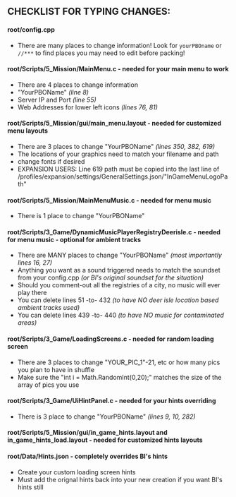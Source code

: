 ## CHECKLIST FOR TYPING CHANGES:
#### root/config.cpp
* There are many places to change information! Look for `yourPBOname` or `//***` to find places you may need to edit before packing!

#### root/Scripts/5_Mission/MainMenu.c - needed for your main menu to work
* There are 4 places to change information
* "YourPBOName" _(line 8)_
* Server IP and Port _(line 55)_
* Web Addresses for lower left icons _(lines 76, 81)_

#### root/Scripts/5_Mission/gui/main_menu.layout - needed for customized menu layouts
* There are 3 places to change "YourPBOName" _(lines 350, 382, 619)_
* The locations of your graphics need to match your filename and path
* change fonts if desired
* EXPANSION USERS: Line 619 path must be copied into the last line of /profiles/expansion/settings/GeneralSettings.json/"InGameMenuLogoPath"

#### root/Scripts/5_Mission/MainMenuMusic.c - needed for menu music
* There is 1 place to change "YourPBOName"

#### root/Scripts/3_Game/DynamicMusicPlayerRegistryDeerisle.c - needed for menu music - optional for ambient tracks
* There are MANY places to change "YourPBOName" _(most importantly lines 16, 27)_
* Anything you want as a sound triggered needs to match the soundset from your config.cpp _(or BI's original soundset for the situation)_
* Should you comment-out all the registries of a city, no music will ever play there
* You can delete lines 51 -to- 432 _(to have NO deer isle location based ambient tracks used)_ 
* You can delete lines 439 -to- 440 _(to have NO music for contaminated areas)_

#### root/Scripts/3_Game/LoadingScreens.c - needed for random loading screen
* There are 3 places to change "YOUR_PIC_1"-21, etc or how many pics you plan to have in shuffle
* Make sure the "int i = Math.RandomInt(0,20);" matches the size of the array of pics you use

#### root/Scripts/3_Game/UiHintPanel.c - needed for your hints overriding
* There is 3 place to change "YourPBOName"  _(lines 9, 10, 282)_

#### root/Scripts/5_Mission/gui/in_game_hints.layout and in_game_hints_load.layout - needed for customized hints layouts

#### root/Data/Hints.json - completely overrides BI's hints
* Create your custom loading screen hints
* Must add the orignal hints back into your new creation if you want BI's hints still
